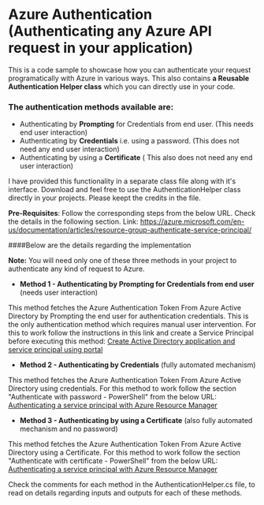 # Azure Authentication (Authenticating any Azure API request in your application)

This is a code sample to showcase how you can authenticate your request programatically with Azure in various ways. This also contains **a Reusable Authentication Helper class** which you can directly use in your code.

### The authentication methods available are:
 - Authenticating by **Prompting** for Credentials from end user. (This needs end user interaction)
 - Authenticating by **Credentials** i.e. using a password. (This does not need any end user interaction)
 - Authenticating by using a **Certificate** ( This also does not need any end user interaction)

I have provided this functionality in a separate class file along with it's interface.
Download and feel free to use the AuthenticationHelper class directly in your projects. Please keept the credits in the file.

**Pre-Requisites**: Follow the corresponding steps from the below URL. Check the details in the following section. Link: https://azure.microsoft.com/en-us/documentation/articles/resource-group-authenticate-service-principal/

####Below are the details regarding the implementation

**Note:** You will need only one of these three methods in your project to authenticate any kind of request to Azure.

 - **Method 1 - Authenticating by Prompting for Credentials from end user** (needs user interaction)

This method fetches the Azure Authentication Token From Azure Active Directory by Prompting the end user for authentication credentials. This is the only authentication method which requires manual user intervention. For this to work follow the instructions in this link and create a Service Principal before executing this method: [Create Active Directory application and service principal using portal](https://azure.microsoft.com/en-us/documentation/articles/resource-group-create-service-principal-portal/)

 - **Method 2 - Authenticating by Credentials** (fully automated mechanism)
 
This method fetches the Azure Authentication Token From Azure Active Directory using credentials. For this method to work follow the section "Authenticate with password - PowerShell" from the below URL: [Authenticating a service principal with Azure Resource Manager](https://azure.microsoft.com/en-us/documentation/articles/resource-group-authenticate-service-principal/)

 - **Method 3 - Authenticating by using a Certificate** (also fully automated mechanism and no password)

This method fetches the Azure Authentication Token From Azure Active Directory using a Certificate. For this method to work follow the section "Authenticate with certificate - PowerShell" from the below URL: [Authenticating a service principal with Azure Resource Manager](https://azure.microsoft.com/en-us/documentation/articles/resource-group-authenticate-service-principal/)

Check the comments for each method in the AuthenticationHelper.cs file, to read on details regarding inputs and outputs for each of these methods.
